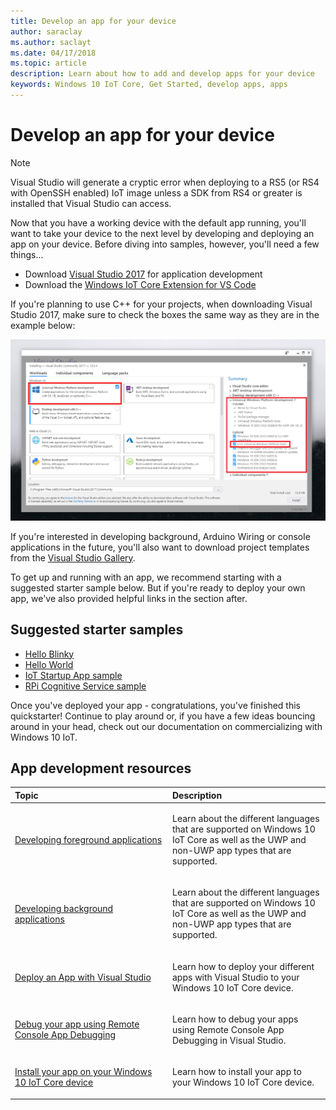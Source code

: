 ```yaml
---
title: Develop an app for your device
author: saraclay 
ms.author: saclayt 
ms.date: 04/17/2018 
ms.topic: article 
description: Learn about how to add and develop apps for your device
keywords: Windows 10 IoT Core, Get Started, develop apps, apps
---
```


# Develop an app for your device

> [!NOTE]
> Visual Studio will generate a cryptic error when deploying to a RS5 (or RS4 with OpenSSH enabled) IoT image unless a SDK from RS4 or greater is installed that Visual Studio can access.

Now that you have a working device with the default app running, you'll want to take your device to the next level by developing and deploying an app on your device. Before diving into samples, however, you'll need a few things...

* Download [Visual Studio 2017](https://www.visualstudio.com/downloads/) for application development
* Download the [Windows IoT Core Extension for VS Code](https://marketplace.visualstudio.com/items?itemName=ms-iot.windowsiot)

If you're planning to use C++ for your projects, when downloading Visual Studio 2017, make sure to check the boxes the same way as they are in the example below:

![Essentials for C++ and Windows 10 IoT](../../media/DevelopApp/VS-CPP.jpg)

If you're interested in developing background, Arduino Wiring or console applications in the future, you'll also want to download project templates from the [Visual Studio Gallery](https://marketplace.visualstudio.com/items?itemName=MicrosoftIoT.WindowsIoTCoreProjectTemplatesforVS15).


To get up and running with an app, we recommend starting with a suggested starter sample below. But if you're ready to deploy your own app, we've also provided helpful links in the section after.

## Suggested starter samples

* [Hello Blinky](https://github.com/Microsoft/Windows-iotcore-samples/tree/develop/Samples/HelloBlinky)
* [Hello World](https://github.com/Microsoft/Windows-iotcore-samples/tree/develop/Samples/HelloWorld)
* [IoT Startup App sample](https://github.com/Microsoft/Windows-iotcore-samples/tree/develop/Samples/IoTStartApp)
* [RPi Cognitive Service sample](https://github.com/Microsoft/Windows-iotcore-samples/tree/develop/Samples/RPiCognitiveService) 



Once you've deployed your app - congratulations, you've finished this quickstarter! Continue to play around or, if you have a few ideas bouncing around in your head, check out our documentation on commercializing with Windows 10 IoT. 

## App development resources

<table>
<colgroup>
<col width="50%" />
<col width="50%" />
</colgroup>
<thead>
<tr class="header">
<th align="left">Topic</th>
<th align="left">Description</th>
</tr>
</thead>
<tbody>

<tr class="odd">
<td align="left"><p><a href="../../develop-your-app/buildingappsforiotcore.md" data-raw-source="[Developing foreground applications](../../develop-your-app/buildingappsforiotcore.md)">Developing foreground applications</a></p></td>
<td align="left"><p>Learn about the different languages that are supported on Windows 10 IoT Core as well as the UWP and non-UWP app types that are supported.</p></td>
</tr>

<tr class="odd">
<td align="left"><p><a href="../../develop-your-app/backgroundapplications.md" data-raw-source="[Developing background applications](../../develop-your-app/backgroundapplications.md)">Developing background applications</a></p></td>
<td align="left"><p>Learn about the different languages that are supported on Windows 10 IoT Core as well as the UWP and non-UWP app types that are supported.</p></td>
</tr>

<tr class="odd">
<td align="left"><p><a href="../../develop-your-app/appdeployment.md" data-raw-source="[Deploy an App with Visual Studio](../../develop-your-app/appdeployment.md)">Deploy an App with Visual Studio</a></p></td>
<td align="left"><p>Learn how to deploy your different apps with Visual Studio to your Windows 10 IoT Core device.</p></td>
</tr>

<tr class="odd">
<td align="left"><p><a href="../../develop-your-app/remotedebugging.md" data-raw-source="[Debug your app using Remote Console App Debugging](../../develop-your-app/remotedebugging.md)">Debug your app using Remote Console App Debugging</a></p></td>
<td align="left"><p>Learn how to debug your apps using Remote Console App Debugging in Visual Studio.</p></td>
</tr>

<tr class="odd">
<td align="left"><p><a href="../../develop-your-app/appinstaller.md" data-raw-source="[Install your app on your Windows 10 IoT Core device](../../develop-your-app/appinstaller.md)">Install your app on your Windows 10 IoT Core device</a></p></td>
<td align="left"><p>Learn how to install your app to your Windows 10 IoT Core device.</p></td>
</tr>

</tbody>
</table>
